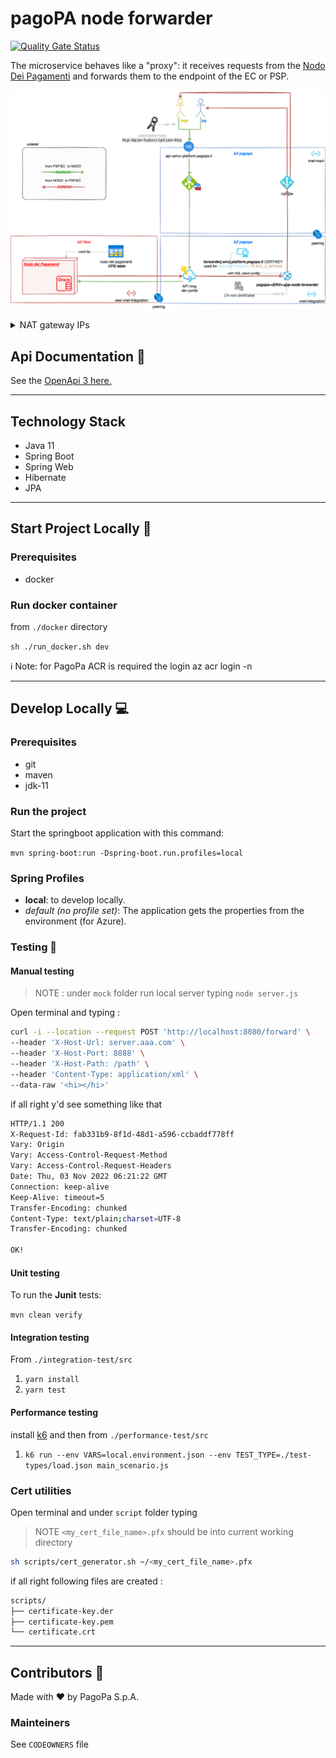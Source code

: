 # pagoPA node forwarder 

[![Quality Gate Status](https://sonarcloud.io/api/project_badges/measure?project=TODO-set-your-id&metric=alert_status)](https://sonarcloud.io/dashboard?id=TODO-set-your-id)

The microservice behaves like a "proxy": it receives requests from the [Nodo Dei Pagamenti](https://github.com/pagopa/pagopa-nodo4-nodo-dei-pagamenti)  and forwards them to the endpoint of the EC or PSP.

![infra-fowarder-pagopa](docs/img/fowarder-pagopa.drawio.png)
<details>
  <summary>NAT gateway IPs</summary>

### Outbound pagopa-natgw ips
- UAT env `20.56.27.220`
- PROD env `20.86.139.154` or `20.86.139.86`

</details>

## Api Documentation 📖
See the [OpenApi 3 here.](https://editor.swagger.io/?url=https://raw.githubusercontent.com/pagopa/pagopa-node-forwarder/main/openapi/openapi.json)


---

## Technology Stack
- Java 11
- Spring Boot
- Spring Web
- Hibernate
- JPA
---

## Start Project Locally 🚀

### Prerequisites
- docker

### Run docker container
from `./docker` directory

`sh ./run_docker.sh dev`

ℹ️ Note: for PagoPa ACR is required the login az acr login -n <acr-name>

---

## Develop Locally 💻

### Prerequisites
- git
- maven
- jdk-11

### Run the project

Start the springboot application with this command:

`mvn spring-boot:run -Dspring-boot.run.profiles=local`



### Spring Profiles

- **local**: to develop locally.
- _default (no profile set)_: The application gets the properties from the environment (for Azure).


### Testing 🧪

#### Manual testing

> NOTE : under `mock` folder run local server typing `node server.js`

Open terminal and typing : 
```sh
curl -i --location --request POST 'http://localhost:8080/forward' \
--header 'X-Host-Url: server.aaa.com' \
--header 'X-Host-Port: 8888' \
--header 'X-Host-Path: /path' \
--header 'Content-Type: application/xml' \
--data-raw '<hi></hi>'
```

if all right y'd see something like that 

```sh
HTTP/1.1 200
X-Request-Id: fab331b9-8f1d-48d1-a596-ccbaddf778ff
Vary: Origin
Vary: Access-Control-Request-Method
Vary: Access-Control-Request-Headers
Date: Thu, 03 Nov 2022 06:21:22 GMT
Connection: keep-alive
Keep-Alive: timeout=5
Transfer-Encoding: chunked
Content-Type: text/plain;charset=UTF-8
Transfer-Encoding: chunked

OK!
```


#### Unit testing
To run the **Junit** tests:

`mvn clean verify`

#### Integration testing
From `./integration-test/src`

1. `yarn install`
2. `yarn test`

#### Performance testing
install [k6](https://k6.io/) and then from `./performance-test/src`

1. `k6 run --env VARS=local.environment.json --env TEST_TYPE=./test-types/load.json main_scenario.js`


### Cert utilities

Open terminal and under `script` folder typing

> NOTE `<my_cert_file_name>.pfx` should be into current working directory
```sh
sh scripts/cert_generator.sh ~/<my_cert_file_name>.pfx
```

if all right following files are created : 

```sh
scripts/
├── certificate-key.der
├── certificate-key.pem
└── certificate.crt
```

---

## Contributors 👥
Made with ❤️ by PagoPa S.p.A.

### Mainteiners
See `CODEOWNERS` file
